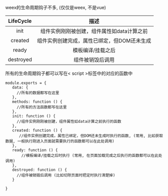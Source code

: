 weex的生命周期钩子不多, (仅仅是weex, 不是vue)

| LifeCycle| 描述 |
| :-------------: |:-------------:|
| init      | 组件实例刚刚被创建，组件属性如data计算之前  |
| created | 组件实例创建完成，属性已绑定，但DOM还未生成 |
| ready | 模板编译/挂载之后 |
| destroyed | 组件被销毁后调用 |

所有的生命周期钩子都可以写在< script \>标签中的对应的函数中

```
module.exports = {
   data: {
     //所有的数据都写在这里
   },
   methods: function () {
     //所有的方法函数都写在这里
   },
   init: function () {
     //组件实例刚刚被创建，组件属性如data计算之前执行的函数
   },
   created: function () {
      //组件实例创建完成，属性已绑定，但DOM还未生成时执行的函数, (常用, 比如获取数据, 一般执行刚进入页面就需要执行的函数都可以在此处调用)
   },
   ready: function () {
       //模板编译/挂载之后时执行 (常用, 在页面加载完成之后执行的函数都可以在此处调用)
   },
   destroyed: function () {
     //组件被销毁后调用 (比如切除页面时把定时执行清楚掉)
   }

}
```

